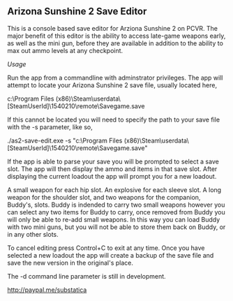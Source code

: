## Arizona Sunshine 2 Save Editor

This is a console based save editor for Arziona Sunshine 2 on PCVR. The major benefit of this editor is the ability to access late-game weapons early, as well as the mini gun, before they are available in addition to the ability to max out ammo levels at any checkpoint.

*Usage*

Run the app from a commandline with adminstrator privileges. The app will attempt to locate your Arizona Sunshine 2 save file, usually located here,

c:\Program Files (x86)\Steam\userdata\\[SteamUserId]\1540210\remote\Savegame.save

If this cannot be located you will need to specify the path to your save file with the -s parameter, like so,

./as2-save-edit.exe -s "c:\Program Files (x86)\Steam\userdata\\[SteamUserId]\1540210\remote\Savegame.save"

If the app is able to parse your save you will be prompted to select a save slot. The app will then display the ammo and items in that save slot. After displaying the current loadout the app will prompt you for a new loadout.

A small weapon for each hip slot. An explosive for each sleeve slot. A long weapon for the shoulder slot, and two weapons for the companion, Buddy's, slots. Buddy is indended to carry two small weapons however you can select any two items for Buddy to carry, once removed from Buddy you will only be able to re-add small weapons. In this way you can load Buddy with two mini guns, but you will not be able to store them back on Buddy, or in any other slots.

To cancel editing press Control+C to exit at any time. Once you have selected a new loadout the app will create a backup of the save file and save the new version in the original's place.

The -d command line parameter is still in development.

http://paypal.me/substatica
